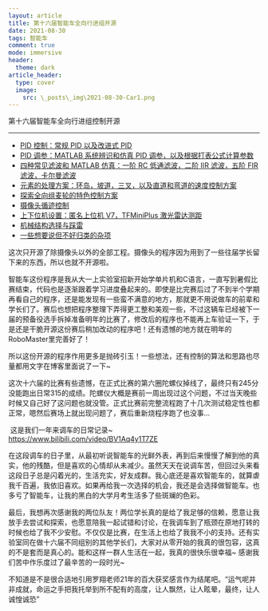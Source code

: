 ```yaml
---
layout: article
title: 第十六届智能车全向行进组开源
date: 2021-08-30
tags: 智能车
comment: true
mode: immersive
header:
  theme: dark
article_header:
  type: cover
  image:
    src: \_posts\_img\2021-08-30-Car1.png
---
```


第十六届智能车全向行进组控制开源

<!--more-->



------

* [PID 控制：常规 PID 以及改进式 PID](https://ittuann.github.io/2021/08/28/CarPID.html)
* [PID 调参：MATLAB 系统辨识和仿真 PID 调参，以及根据打表公式计算参数](https://ittuann.github.io/2021/08/30/CarPIDSimulate)
* [四种常见滤波和 MATLAB 仿真：一阶 RC 低通滤波，二阶 IIR 滤波，五阶 FIR 滤波，卡尔曼滤波](https://ittuann.github.io/2021/08/28/CarFilters.html)
* [元素的处理方案：环岛，坡道，三叉，以及直道和弯道的速度控制方案](https://ittuann.github.io/2021/08/28/CarElement.html)
* [探索全向组麦轮的特色控制方案](https://ittuann.github.io/2021/08/28/CarSpControl.html)
* [摄像头循迹控制](https://ittuann.github.io/2021/08/28/CarTracking.html)
* [上下位机设置：匿名上位机 V7，TFMiniPlus 激光雷达测距](https://ittuann.github.io/2021/08/28/CarUpper.html)
* [机械结构选择与踩雷](https://ittuann.github.io/2021/08/28/CarMachine.html)
* [一些想要说但不好归类的杂项](https://ittuann.github.io/2021/08/28/CarOthers.html)



​	这次只开源了除摄像头以外的全部工程。摄像头的程序因为用到了一些往届学长留下来的东西，所以也就不开源啦。

​	智能车这份程序是我从大一上实验室招新开始学单片机和C语言，一直写到暑假比赛结束，代码也是逐渐跟着学习进度叠起来的。即使是比完赛后过了不到半个学期再看自己的程序，还是能发现有一些蛮不满意的地方，那就更不用说做车的前辈和学长们了。赛后也想把程序整理下弄得更工整和美观一些，不过这辆车已经被下一届的预备役选手拆掉准备明年的比赛了，修改后的程序也不能再上车验证一下，于是还是干脆开源这份赛后稍加改动的程序吧！还有遗憾的地方就在明年的RoboMaster里完善好了！

​	所以这份开源的程序作用更多是抛砖引玉！一些想法，还有控制的算法和思路也尽量都用文字在博客里面说了一下~

​	这次十六届的比赛有些遗憾，在正式比赛的第六圈陀螺仪掉线了，最终只有245分没能跑出日常315的成绩。陀螺仪大概是赛前一周出现过这个问题，不过当天晚些时候又自己好了这问题也就没管。正式比赛前完整流程跑了十几次测试稳定性也都正常，嗯然后赛场上就出现问题了，赛后重新烧程序跑了也没事...

​	这是我们一年来调车的日常记录~ https://www.bilibili.com/video/BV1Aq4y1T7ZE

​	在这段调车的日子里，从最初听说智能车的光鲜外表，再到后来慢慢了解到他的真实，他的残酷，但是喜欢的心情却从未减少。虽然天天在说调车苦，但回过头来看这段日子总是闪着光的，生活充实，好友成群。我心底还是喜欢智能车的，就算虐我千百遍，我依旧喜欢。如果再给我一次选择的机会，我还是会选择做智能车。也多亏了智能车，让我的黑白的大学月考生活多了些斑斓的色彩。

​	最后，我想再次感谢我的两位队友！两位学长真的是给了我足够的信赖，愿意让我放手去尝试和探索，也愿意陪我一起试错和讨论，在我调车到了瓶颈在原地打转的时候也给了我不少安慰。不仅仅是比赛，在生活上也给了我我不小的支持。还有实验室同在做十六届不同组别的其他学长们，大家对从零开始的我真的很包容，这真的不是套而是真心的。能和这样一群人生活在一起，我真的很快乐很幸福~ 感谢我们苦中作乐度过了最辛苦的一段时光~

​	不知道是不是很合适地引用罗翔老师21年的百大获奖感言作为结尾吧。“运气呢并非成就，命运之手把我托举到所不配有的高度，让人飘然，让人眩晕，最终，让人诚惶诚恐”

